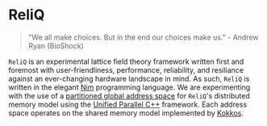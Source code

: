 # ReliQ
> "We all make choices. But in the end our choices make us." - Andrew Ryan (BioShock)

`ReliQ` is an experimental lattice field theory framework written first and foremost with user-friendliness, performance, reliability, and resiliance against an ever-changing hardware landscape in mind. As such, `ReliQ` is written in the elegant [Nim](https://nim-lang.org/) programming language. We are experimenting with the use of a [partitioned global address space](https://en.wikipedia.org/wiki/Partitioned_global_address_space) for `ReliQ`'s distributed memory model using the [Unified Parallel C++](https://upcxx.lbl.gov/docs/html/guide.html) framework. Each address space operates on the shared memory model implemented by [Kokkos](https://kokkos.org/).
